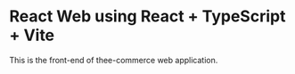 # React Web using React + TypeScript + Vite

This is the front-end of thee-commerce web application.
